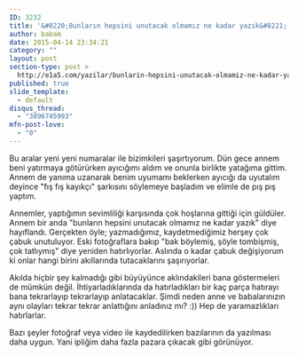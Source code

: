```yaml
---
ID: 3232
title: '&#8220;Bunların hepsini unutacak olmamız ne kadar yazık&#8221; dedi annem!'
author: babam
date: 2015-04-14 23:34:21
category: ""
layout: post
section-type: post >
  http://e1a5.com/yazilar/bunlarin-hepsini-unutacak-olmamiz-ne-kadar-yazik-dedi-annem/
published: true
slide_template:
  - default
disqus_thread:
  - "3896745993"
mfn-post-love:
  - "0"
---
```

Bu aralar yeni yeni numaralar ile bizimkileri şaşırtıyorum. Dün gece annem beni yatırmaya götürürken ayıcığımı aldım ve onunla birlikte yatağıma gittim. Annem de yanıma uzanarak benim uyumamı beklerken ayıcığı da uyutalım deyince "fış fış kayıkçı" şarkısını söylemeye başladım ve elimle de pış pış yaptım.

Annemler, yaptığımın sevimliliği karşısında çok hoşlarına gittiği için güldüler. Annem bir anda "bunların hepsini unutacak olmamız ne kadar yazık" diye hayıflandı. Gerçekten öyle; yazmadığımız, kaydetmediğimiz herşey çok çabuk unutuluyor. Eski fotoğraflara bakıp "bak böylemiş, şöyle tombişmiş, çok tatlıymış" diye yeniden hatırlıyorlar. Aslında o kadar çabuk değişiyorum ki onlar hangi birini akıllarında tutacaklarını şaşırıyorlar.

Akılda hiçbir şey kalmadığı gibi büyüyünce aklındakileri bana göstermeleri de mümkün değil. İhtiyarladıklarında da hatırladıkları bir kaç parça hatırayı bana tekrarlayıp tekrarlayıp anlatacaklar. Şimdi neden anne ve babalarınızın aynı olayları tekrar tekrar anlattığını anladınız mı? :)) Hep de yaramazlıkları hatırlarlar.

Bazı şeyler fotoğraf veya video ile kaydedilirken bazılarının da yazılması daha uygun. Yani ipliğim daha fazla pazara çıkacak gibi görünüyor.

&nbsp;
